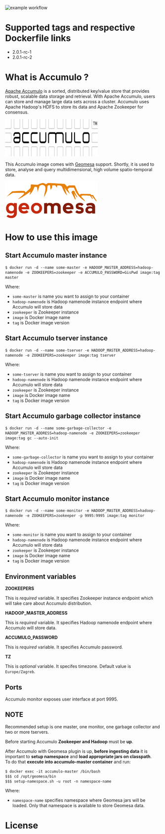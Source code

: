 ![example workflow](https://github.com/dalmatialab/accumulo/actions/workflows/main.yml/badge.svg)


# Supported tags and respective Dockerfile links

 - 2.0.1-rc-1
 - 2.0.1-rc-2

# What is Accumulo ? 

[Apache Accumulo](https://accumulo.apache.org/) is a sorted, distributed key/value store that provides robust, scalable data storage and retrieval. With Apache Accumulo, users can store and manage large data sets across a cluster. Accumulo uses Apache Hadoop's HDFS to store its data and Apache Zookeeper for consensus.  

<img src="https://github.com/dalmatialab/accumulo/blob/b3bd964f5d5319df37dc91a91af9c530d66fcff2/logo.png?raw=true" width="300" height="120">

This Accumulo image comes with [Geomesa](https://www.geomesa.org/) support. Shortly, it is used to store, analyse and query multidimensional, high volume spatio-temporal data.  

<img src = "https://github.com/dalmatialab/accumulo/blob/b3bd964f5d5319df37dc91a91af9c530d66fcff2/logo1.png?raw=true" width="300" height="120">

# How to use this image

## Start Accumulo master instance

    $ docker run -d --name some-master -e HADOOP_MASTER_ADDRESS=hadoop-namenode -e ZOOKEEPERS=zookeeper -e ACCUMULO_PASSWORD=GisPwd image:tag master

Where:

 - `some-master` is name you want to assign to your container
 - `hadoop-namenode` is Hadoop namenode instance endpoint where Accumulo will store data
 - `zookeeper` is Zookeeper instance 
 - `image` is Docker image name
 - `tag` is Docker image version

## Start Accumulo tserver instance

    $ docker run -d --name some-tserver -e HADOOP_MASTER_ADDRESS=hadoop-namenode -e ZOOKEEPERS=zookeeper image:tag tserver

Where:

 - `some-tserver` is name you want to assign to your container
 - `hadoop-namenode` is Hadoop namenode instance endpoint where Accumulo will store data
 - `zookeeper` is Zookeeper instance 
 - `image` is Docker image name
 - `tag` is Docker image version

## Start Accumulo garbage collector instance

    $ docker run -d --name some-garbage-collector -e HADOOP_MASTER_ADDRESS=hadoop-namenode -e ZOOKEEPERS=zookeeper image:tag gc --auto-init

Where:

 - `some-garbage-collector` is name you want to assign to your container
 - `hadoop-namenode` is Hadoop namenode instance endpoint where Accumulo will store data
 - `zookeeper` is Zookeeper instance 
 - `image` is Docker image name
 - `tag` is Docker image version

## Start Accumulo monitor instance

    $ docker run -d --name some-monitor -e HADOOP_MASTER_ADDRESS=hadoop-namenode -e ZOOKEEPERS=zookeeper -p 9995:9995 image:tag monitor

Where:

 - `some-monitor` is name you want to assign to your container
 - `hadoop-namenode` is Hadoop namenode instance endpoint where Accumulo will store data
 - `zookeeper` is Zookeeper instance 
 - `image` is Docker image name
 - `tag` is Docker image version

## Environment variables

**ZOOKEEPERS**

This is *required* variable. It specifies Zookeeper instance endpoint which will take care about Accumulo distribution.

**HADOOP_MASTER_ADDRESS**

This is *required* variable. It specifies Hadoop namenode endpoint where Accumulo will store data.

**ACCUMULO_PASSWORD**

This is *required* variable. It specifies Accumulo password.

**TZ**

This is *optional* variable. It specifes timezone. Default value is `Europe/Zagreb`.

## Ports

Accumulo monitor exposes user interface at port 9995.

## NOTE

Recommended setup is one master, one monitor, one garbage collector and two or more tservers.  

Before starting Accumulo **Zookeeper and Hadoop** must be **up**.  

After Accumulo with Geomesa plugin is up, **before ingesting data** it is important to **setup namespace** and **load appropriate jars on classpath**.  
To do that **execute into accumulo-master container** and run:

	$ docker exec -it accumulo-master /bin/bash
    $$$ cd /opt/geomesa/bin
	$$$ setup-namespace.sh -u root -n namespace-name

Where:

 - `namespace-name` specifies namespace where Geomesa jars will be loaded. Only that namespace is available to store Geomesa data.

# License

